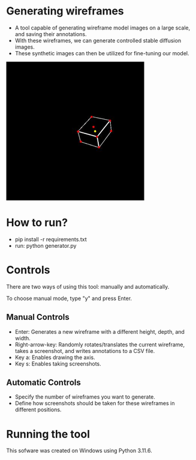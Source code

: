 # Generating wireframes
- A tool capable of generating wireframe model images on a large scale, and saving their annotations. 
- With these wireframes, we can generate controlled stable diffusion images.
- These synthetic images can then be utilized for fine-tuning our model.

<p align="left" width="100%">
<img src="example.JPG">
</p>

# How to run?
- pip install -r requirements.txt
- run: python generator.py 
  
# Controls

There are two ways of using this tool: manually and automatically.

To choose manual mode, type "y" and press Enter.

## Manual Controls

- Enter: Generates a new wireframe with a different height, depth, and width.
- Right-arrow-key: Randomly rotates/translates the current wireframe, takes a screenshot, and writes annotations to a CSV file.
- Key a: Enables drawing the axis.
- Key s: Enables taking screenshots.

## Automatic Controls

- Specify the number of wireframes you want to generate.
- Define how screenshots should be taken for these wireframes in different positions.

# Running the tool

This sofware was created on Windows using Python 3.11.6.

